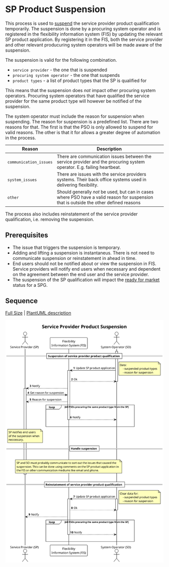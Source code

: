 # SP Product Suspension

This process is used to [suspend](../concepts/suspension.md) the service
provider product qualification temporarily. The suspension is done by a
procuring system operator and is registered in the flexibility information
system (FIS) by updating the relevant SP product application. By registering it
in the FIS, both the service provider and other relevant producuring system
operators will be made aware of the suspension.

The suspension is valid for the following combination.

* `service provider` - the one that is suspended
* `procuring system operator` - the one that suspends
* `product types` - a list of product types that the SP is qualified for

This means that the suspension does _not_ impact other procuring system operators.
Procuring system operators that have qualified the service provider for the same
product type will however be notified of the suspension.

The system operator must include the reason for suspension when suspending. The
reason for suspension is a predefined list. There are two reasons for that. The
first is that the PSO is only allowed to suspend for valid reasons. The other is
that it for allows a greater degree of automation in the process.

| Reason                 | Description                                                                                                                             |
|------------------------|-----------------------------------------------------------------------------------------------------------------------------------------|
| `communication_issues` | There are communication issues between the service provider and the procuring system operator. E.g. failing heartbeat.                  |
| `system_issues`        | There are issues with the service providers systems. Their back office systems used in delivering flexibility.                          |
| `other`                | Should generally _not_ be used, but can in cases where PSO have a valid reason for suspension that is outside the other defined reasons |

The process also includes reinstatement of the service provider qualification,
i.e. removing the suspension.

## Prerequisites

* The issue that triggers the suspension is temporary.
* Adding and lifting a suspension is instantaneus. There is not need to
  communicate suspension or reinstatement in ahead in time.
* End users should not be notified about or view the suspension in FIS. Service
  providers will notify end users when necessary and dependent on the agreement
  between the end user and the service provider.
* The suspension of the SP qualification will impact the
  [ready for market](https://elhub.github.io/flex-information-system/concepts/ready-for-market/)
  status for a SPG.

## Sequence

[Full Size](../diagrams/service_provider_product_suspension.png) |
[PlantUML description](../diagrams/service_provider_product_suspension.plantuml)

![Service Provider contract and termination](../diagrams/service_provider_product_suspension.png)
